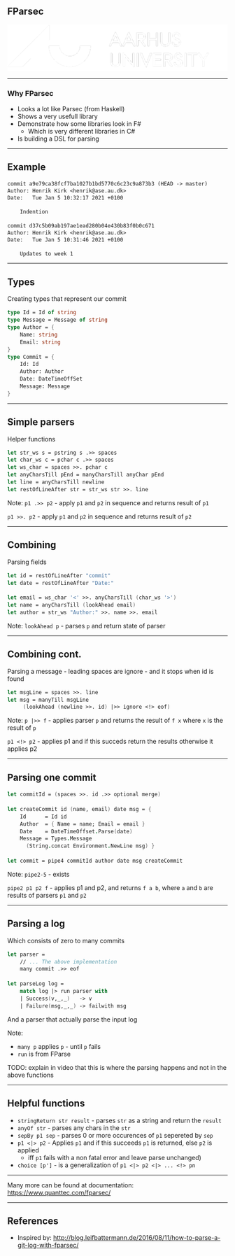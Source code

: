 <!-- .slide: data-background="#003d73" -->
## FParsec

![AU Logo](./../img/aulogo_uk_var2_white.png "AU Logo") <!-- .element style="width: 200px; position: fixed; bottom: 50px; left: 50px" -->

----

### Why FParsec

* Looks a lot like Parsec (from Haskell)
* Shows a very usefull library
* Demonstrate how some libraries look in F#
    * Which is very different libraries in C#
* Is building a DSL for parsing

---

## Example

```shell
commit a9e79ca38fcf7ba1027b1bd5770c6c23c9a873b3 (HEAD -> master)
Author: Henrik Kirk <henrik@ase.au.dk>
Date:   Tue Jan 5 10:32:17 2021 +0100

    Indention

commit d37c5b09ab197ae1ead280b04e430b83f0b0c671
Author: Henrik Kirk <henrik@ase.au.dk>
Date:   Tue Jan 5 10:31:46 2021 +0100

    Updates to week 1

```

----

## Types

Creating types that represent our commit

```fsharp
type Id = Id of string
type Message = Message of string
type Author = {
    Name: string
    Email: string
}
type Commit = {
    Id: Id
    Author: Author
    Date: DateTimeOffSet
    Message: Message
}
```

---

## Simple parsers

Helper functions

```fsharp
let str_ws s = pstring s .>> spaces
let char_ws c = pchar c .>> spaces
let ws_char = spaces >>. pchar c
let anyCharsTill pEnd = manyCharsTill anyChar pEnd
let line = anyCharsTill newline
let restOfLineAfter str = str_ws str >>. line
```

Note:
`p1 .>> p2` - apply `p1` and `p2` in sequence and returns result of `p1`

`p1 >>. p2` - apply `p1` and `p2` in sequence and returns result of `p2`

----

## Combining

Parsing fields

```fsharp
let id = restOfLineAfter "commit"
let date = restOfLineAfter "Date:"

let email = ws_char '<' >>. anyCharsTill (char_ws '>')
let name = anyCharsTill (lookAhead email)
let author = str_ws "Author:" >>. name >>. email
```

Note:
`lookAhead p` - parses `p` and return state of parser

----

## Combining cont.

Parsing a message - leading spaces are ignore - and it stops when id is found

```fsharp
let msgLine = spaces >>. line
let msg = manyTill msgLine
     (lookAhead (newline >>. id) |>> ignore <!> eof)
```

Note:
`p |>> f` - applies parser `p` and returns the result of `f x` where `x` is the result of `p`

`p1 <!> p2` - applies p1 and if this succeds return the results otherwise it applies p2

----

## Parsing one commit

```fsharp
let commitId = (spaces >>. id .>> optional merge)

let createCommit id (name, email) date msg = {
    Id      = Id id
    Author  = { Name = name; Email = email }
    Date    = DateTimeOffset.Parse(date)
    Message = Types.Message
      (String.concat Environment.NewLine msg) }

let commit = pipe4 commitId author date msg createCommit
```

Note:
`pipe2-5` - exists

`pipe2 p1 p2 f` - applies p1 and p2, and returns `f a b`, where `a` and `b` are results of parsers `p1` and `p2`

----

## Parsing a log

Which consists of zero to many commits

```fsharp
let parser = 
    // ... The above implementation
    many commit .>> eof

let parseLog log =
    match log |> run parser with
    | Success(v,_,_)   -> v
    | Failure(msg,_,_) -> failwith msg
```

And a parser that actually parse the input log

Note: 

* `many p` applies `p` - until `p` fails
* `run` is from FParse

TODO: explain in video that this is where the parsing happens and not in the above functions


---

## Helpful functions

* `stringReturn str result` - parses `str` as a string and return the `result`
* `anyOf str` - parses any chars in the `str`
* `sepBy p1 sep` - parses 0 or more occurences of `p1` sepereted by `sep`
* `p1 <|> p2` - Applies `p1` and if this succeeds `p1` is returned, else `p2` is applied
    * iff `p1` fails with a non fatal error and leave parse unchanged)
* `choice [p']` - is a generalization of `p1 <|> p2 <|> ... <!> pn`

<!-- .slide: style="font-size: 32px;" -->

----

Many more can be found at documentation: https://www.quanttec.com/fparsec/

---

## References

* Inspired by: http://blog.leifbattermann.de/2016/08/11/how-to-parse-a-git-log-with-fparsec/

